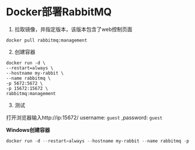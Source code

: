 # Docker部署RabbitMQ

1. 拉取镜像，并指定版本，该版本包含了web控制页面

```shell
docker pull rabbitmq:management
```
2. 创建容器

```shell
docker run -d \
--restart=always \
--hostname my-rabbit \
--name rabbitmq \
-p 5672:5672 \
-p 15672:15672 \
rabbitmq:management
```
3. 测试

打开浏览器输入http://ip:15672/ 
username: `guest` ,password: `guest`

**Windows创建容器**

```powershell
docker run -d --restart=always --hostname my-rabbit --name rabbitmq -p 5672:5672 -p 15672:15672 rabbitmq:management
```